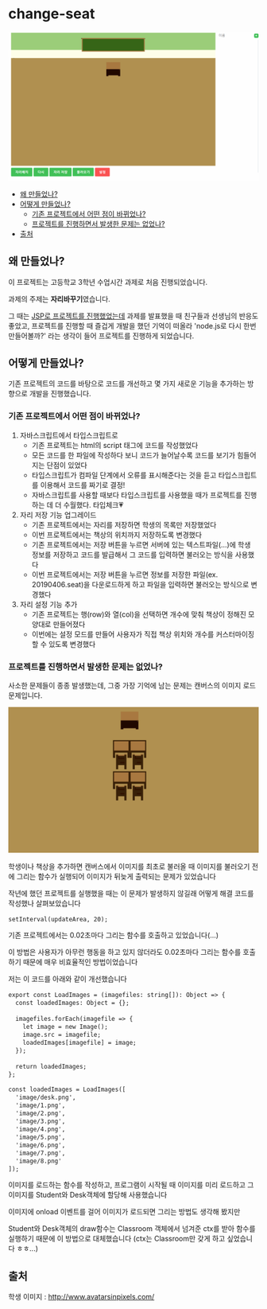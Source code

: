 # change-seat

![main](/images/main.gif)
- [왜 만들었나?](#why)
- [어떻게 만들었나?](#how)
  - [기존 프로젝트에서 어떤 점이 바뀌었나?](#changed)
  - [프로젝트를 진행하면서 발생한 문제는 없었나?](#problem)
- [출처](#source)

## <a id="why"></a>왜 만들었나?

이 프로젝트는 고등학교 3학년 수업시간 과제로 처음 진행되었습니다.

과제의 주제는 **자리바꾸기**였습니다.

그 때는 [JSP로 프로젝트를 진행했었는데](https://github.com/Ahnteve/Seat) 과제를 발표했을 때 친구들과 선생님의 반응도 좋았고, 프로젝트를 진행할 때 즐겁게 개발을 했던 기억이 떠올라 'node.js로 다시 한번 만들어볼까?' 라는 생각이 들어 프로젝트를 진행하게 되었습니다.

## <a id="how"></a>어떻게 만들었나?

기존 프로젝트의 코드를 바탕으로 코드를 개선하고 몇 가지 새로운 기능을 추가하는 방향으로 개발을 진행했습니다.

### <a id="changed"></a>기존 프로젝트에서 어떤 점이 바뀌었나?

1. 자바스크립트에서 타입스크립트로
   - 기존 프로젝트는 html의 script 태그에 코드를 작성했었다
   - 모든 코드를 한 파일에 작성하다 보니 코드가 늘어날수록 코드를 보기가 힘들어지는 단점이 있었다
   - 타입스크립트가 컴파일 단계에서 오류를 표시해준다는 것을 듣고 타입스크립트를 이용해서 코드를 짜기로 결정!
   - 자바스크립트를 사용할 때보다 타입스크립트를 사용했을 때가 프로젝트를 진행하는 데 더 수월했다. 타입체크💗
2. 자리 저장 기능 업그레이드
   - 기존 프로젝트에서는 자리를 저장하면 학생의 목록만 저장했었다
   - 이번 프로젝트에서는 책상의 위치까지 저장하도록 변경했다
   - 기존 프로젝트에서는 저장 버튼을 누르면 서버에 있는 텍스트파일(...)에 학생 정보를 저장하고 코드를 발급해서 그 코드를 입력하면 불러오는 방식을 사용했다
   - 이번 프로젝트에서는 저장 버튼을 누르면 정보를 저장한 파일(ex. 20190406.seat)을 다운로드하게 하고 파일을 입력하면 불러오는 방식으로 변경했다
3. 자리 설정 기능 추가
   - 기존 프로젝트는 행(row)와 열(col)을 선택하면 개수에 맞춰 책상이 정해진 모양대로 만들어졌다
   - 이번에는 설정 모드를 만들어 사용자가 직접 책상 위치와 개수를 커스터마이징 할 수 있도록 변경했다

### <a id="problem"></a>프로젝트를 진행하면서 발생한 문제는 없었나?

사소한 문제들이 종종 발생했는데, 그중 가장 기억에 남는 문제는 캔버스의 이미지 로드 문제입니다.

![problem](/images/problem.gif)

학생이나 책상을 추가하면 캔버스에서 이미지를 최초로 불러올 때 이미지를 불러오기 전에 그리는 함수가 실행되어 이미지가 뒤늦게 출력되는 문제가 있었습니다

작년에 했던 프로젝트를 실행했을 때는 이 문제가 발생하지 않길래 어떻게 해결 코드를 작성했나 살펴보았습니다

```
setInterval(updateArea, 20);
```

기존 프로젝트에서는 0.02초마다 그리는 함수를 호출하고 있었습니다(...)

이 방법은 사용자가 아무런 행동을 하고 있지 않더라도 0.02초마다 그리는 함수를 호출하기 때문에 매우 비효율적인 방법이었습니다

저는 이 코드를 아래와 같이 개선했습니다

```
export const LoadImages = (imagefiles: string[]): Object => {
  const loadedImages: Object = {};

  imagefiles.forEach(imagefile => {
    let image = new Image();
    image.src = imagefile;
    loadedImages[imagefile] = image;
  });

  return loadedImages;
};
```

```
const loadedImages = LoadImages([
  'image/desk.png',
  'image/1.png',
  'image/2.png',
  'image/3.png',
  'image/4.png',
  'image/5.png',
  'image/6.png',
  'image/7.png',
  'image/8.png'
]);
```

이미지를 로드하는 함수를 작성하고, 프로그램이 시작될 때 이미지를 미리 로드하고 그 이미지를 Student와 Desk객체에 할당해 사용했습니다

이미지에 onload 이벤트를 걸어 이미지가 로드되면 그리는 방법도 생각해 봤지만

Student와 Desk객체의 draw함수는 Classroom 객체에서 넘겨준 ctx를 받아 함수를 실행하기 때문에 이 방법으로 대체했습니다 (ctx는 Classroom만 갖게 하고 싶었습니다 ㅎㅎ...)

## <a id="source"></a>출처

학생 이미지 : http://www.avatarsinpixels.com/
